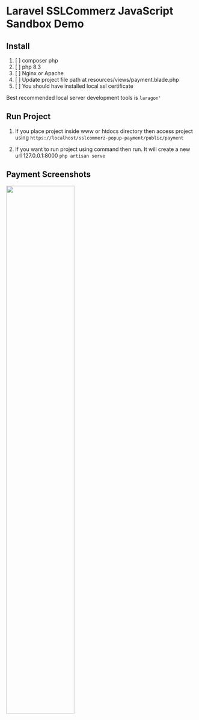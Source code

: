 # Laravel SSLCommerz JavaScript Sandbox Demo
## Install
1. [ ] composer php
2. [ ] php 8.3
3. [ ] Nginx or Apache
4. [ ] Update project file path at resources/views/payment.blade.php
5. [ ] You should have installed local ssl certificate

Best recommended local server development tools is `laragon'`


## Run Project
1. If you place project inside www or htdocs directory then access project using 
`https://localhost/sslcommerz-popup-payment/public/payment`


1. If you want to run project using command then run. It will create a new url 127.0.0.1:8000 
 `php artisan serve`

## Payment Screenshots
<img src="https://raw.githubusercontent.com/arif98741/laravelbdsms/master/img/installation.png" style="width: 60%; height: 60%">
